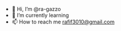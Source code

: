 - 👋 Hi, I’m @ra-gazzo
- 🌱 I’m currently learning
- 📫 How to reach me rafif3010@gmail.com

<!---
ra-gazzo/ra-gazzo is a ✨ special ✨ repository because its `README.md` (this file) appears on your GitHub profile.
You can click the Preview link to take a look at your changes.
--->
